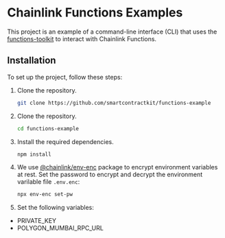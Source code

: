 # Chainlink Functions Examples

This project is an example of a command-line interface (CLI) that uses the [functions-toolkit](https://github.com/smartcontractkit/functions-toolkit) to interact with Chainlink Functions.

## Installation

To set up the project, follow these steps:

1. Clone the repository.
   ```bash
   git clone https://github.com/smartcontractkit/functions-example
   ```
1. Clone the repository.
   ```bash
   cd functions-example
   ```
1. Install the required dependencies.

   ```bash
   npm install
   ```

1. We use [@chainlink/env-enc](https://www.npmjs.com/package/@chainlink/env-enc) package to encrypt environment variables at rest. Set the password to encrypt and decrypt the environment varilable file `.env.enc`:

   ```bash
   npx env-enc set-pw
   ```

1. Set the following variables:

- PRIVATE_KEY
- POLYGON_MUMBAI_RPC_URL
